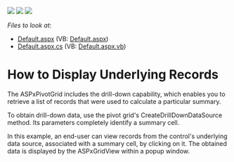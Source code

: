 <!-- default badges list -->
![](https://img.shields.io/endpoint?url=https://codecentral.devexpress.com/api/v1/VersionRange/128577401/13.1.8%2B)
[![](https://img.shields.io/badge/Open_in_DevExpress_Support_Center-FF7200?style=flat-square&logo=DevExpress&logoColor=white)](https://supportcenter.devexpress.com/ticket/details/E1873)
[![](https://img.shields.io/badge/📖_How_to_use_DevExpress_Examples-e9f6fc?style=flat-square)](https://docs.devexpress.com/GeneralInformation/403183)
<!-- default badges end -->
<!-- default file list -->
*Files to look at*:

* [Default.aspx](./CS/ASPxPivotGrid_DisplayUnderlyingRecords/Default.aspx) (VB: [Default.aspx](./VB/ASPxPivotGrid_DisplayUnderlyingRecords/Default.aspx))
* [Default.aspx.cs](./CS/ASPxPivotGrid_DisplayUnderlyingRecords/Default.aspx.cs) (VB: [Default.aspx.vb](./VB/ASPxPivotGrid_DisplayUnderlyingRecords/Default.aspx.vb))
<!-- default file list end -->
# How to Display Underlying Records


<p>The ASPxPivotGrid includes the drill-down capability, which enables you to retrieve a list of records that were used to calculate a particular summary. </p><p>To obtain drill-down data, use the pivot grid's CreateDrillDownDataSource method. Its parameters completely identify a summary cell. </p><p>In this example, an end-user can view records from the control's underlying data source, associated with a summary cell, by clicking on it. The obtained data is displayed by the ASPxGridView within a popup window.</p>

<br/>



